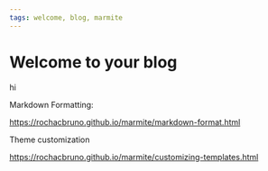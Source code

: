 ```yaml
---
tags: welcome, blog, marmite
---
```


# Welcome to your blog

hi


Markdown Formatting:  

https://rochacbruno.github.io/marmite/markdown-format.html

Theme customization  

https://rochacbruno.github.io/marmite/customizing-templates.html 
